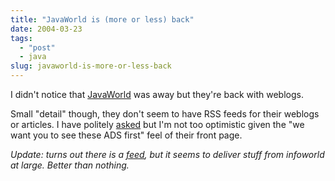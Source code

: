 ```yaml
---
title: "JavaWorld is (more or less) back"
date: 2004-03-23
tags: 
  - "post"
  - java
slug: javaworld-is-more-or-less-back
---
```


I didn't notice that [JavaWorld](http://www.javaworld.com/) was away but they're back with weblogs.

Small "detail" though, they don't seem to have RSS feeds for their weblogs or articles. I have politely [asked](http://www.javaworld.com/javaforums/showflat.php?Cat=&Board=weblogs&Number=5639&page=0&view=collapsed) but I'm not too optimistic given the "we want you to see these ADS first" feel of their front page.

_Update: turns out there is a [feed](http://www.javaworld.com/index.xml), but it seems to deliver stuff from infoworld at large. Better than nothing._
